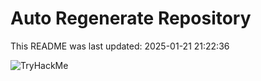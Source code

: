 # Auto Regenerate Repository

This README was last updated: 2025-01-21 21:22:36

 ![TryHackMe](https://tryhackme.com/badge/533634)